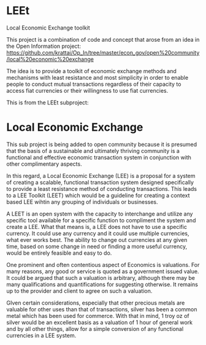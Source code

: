 # LEEt
Local Economic Exchange toolkit

This project is a combination of code and concept that arose from an idea in the Open Information project:<br>
https://github.com/krattai/Op_In/tree/master/econ_gov/open%20community/local%20economic%20exchange

The idea is to provide a toolkit of economic exchange methods and mechanisms with least resistance and most simplicity in order to enable people to conduct mutual transactions regardless of their capacity to access fiat currencies or their willingness to use fiat currencies.

This is from the LEEt subproject:

Local Economic Exchange
=======================

This sub project is being added to open community because it is presumed that the basis of a sustainable and ultimately thriving community is a functional and effective economic transaction system in conjunction with other complimentary aspects.

In this regard, a Local Economic Exchange (LEE) is a proposal for a system of creating a scalable, functional transaction system designed specifically to provide a least resistance method of conducting transactions.  This leads to a LEE Toolkit (LEET) which would be a guideline for creating a context based LEE wihtin any grouping of individuals or businesses.

A LEET is an open system with the capacity to interchange and utilize any specific tool available for a specific function to compliment the system and create a LEE.  What that means is, a LEE does not have to use a specific currency.  It could use any currency and it could use multiple currencies, what ever works best.  The ability to change out currencies at any given time, based on some change in need or finding a more useful currency, would be entirely feasible and easy to do.

One prominent and often contentious aspect of Economics is valuations.  For many reasons, any good or service is quoted as a government issued value.  It could be argued that such a valuation is arbitrary, although there may be many qualifications and quantifications for suggesting otherwise.  It remains up to the provider and client to agree on such a valuation.

GIven certain considerations, especially that other precious metals are valuable for other uses than that of transactions, silver has been a common metal which has been used for commerce.  With that in mind, 1 troy oz of silver would be an excellent basis as a valuation of 1 hour of general work and by all other things, allow for a simple conversion of any functional currencies in a LEE system.
